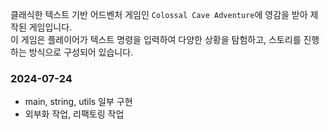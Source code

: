 클래식한 텍스트 기반 어드벤처 게임인 `Colossal Cave Adventure`에 영감을 받아 제작된 게임입니다.   
이 게임은 플레이어가 텍스트 명령을 입력하여 다양한 상황을 탐험하고, 스토리를 진행하는 방식으로 구성되어 있습니다.

### 2024-07-24
- main, string, utils 일부 구현
- 외부화 작업, 리팩토링 작업
